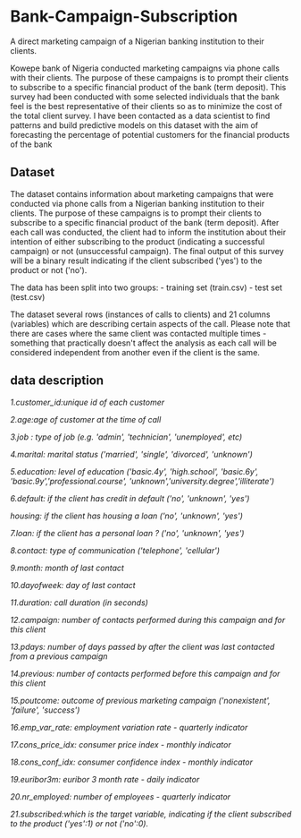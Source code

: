 # Bank-Campaign-Subscription
A direct marketing campaign of a Nigerian banking institution to their clients.

Kowepe bank of Nigeria conducted marketing campaigns via phone calls with their clients. The purpose of these campaigns is to prompt their clients to subscribe to a specific financial product of the bank (term deposit). This survey had been conducted with some selected individuals that the bank feel is the best representative of their clients so as to minimize the cost of the total client survey.
I have been contacted as a data scientist to find patterns and build predictive models on this dataset with the aim of forecasting the percentage of potential customers for the financial products of the bank

## Dataset

The dataset contains information about marketing campaigns that were conducted via phone calls from a Nigerian banking institution to their clients. The purpose of these campaigns is to prompt their clients to subscribe to a specific financial product of the bank (term deposit). After each call was conducted, the client had to inform the institution about their intention of either subscribing to the product (indicating a successful campaign) or not (unsuccessful campaign). The final output of this survey will be a binary result indicating if the client subscribed ('yes') to the product or not ('no').

The data has been split into two groups: - training set (train.csv) - test set (test.csv)

The dataset several rows (instances of calls to clients) and 21 columns (variables) which are describing certain aspects of the call. Please note that there are cases where the same client was contacted multiple times - something that practically doesn't affect the analysis as each call will be considered independent from another even if the client is the same.

## data description

*1.customer_id:unique id of each customer*

*2.age:age of customer at the time of call*

*3.job : type of job (e.g. 'admin', 'technician', 'unemployed', etc)*

*4.marital: marital status ('married', 'single', 'divorced', 'unknown')*

*5.education: level of education ('basic.4y', 'high.school', 'basic.6y', 'basic.9y','professional.course', 'unknown','university.degree','illiterate')*

*6.default: if the client has credit in default ('no', 'unknown', 'yes')*

*housing: if the client has housing a loan ('no', 'unknown', 'yes')*

*7.loan: if the client has a personal loan ? ('no', 'unknown', 'yes')*

*8.contact: type of communication ('telephone', 'cellular')*

*9.month: month of last contact*

*10.dayofweek: day of last contact*

*11.duration: call duration (in seconds)*

*12.campaign: number of contacts performed during this campaign and for this client*

*13.pdays: number of days passed by after the client was last contacted from a previous campaign*

*14.previous: number of contacts performed before this campaign and for this client*

*15.poutcome: outcome of previous marketing campaign ('nonexistent', 'failure', 'success')*

*16.emp_var_rate: employment variation rate - quarterly indicator*

*17.cons_price_idx: consumer price index - monthly indicator*

*18.cons_conf_idx: consumer confidence index - monthly indicator*

*19.euribor3m: euribor 3 month rate - daily indicator*

*20.nr_employed: number of employees - quarterly indicator*

*21.subscribed:which is the target variable, indicating if the client subscribed to the product ('yes':1) or not ('no':0).*